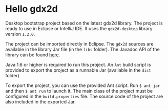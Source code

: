 # Hello gdx2d

Desktop bootstrap project based on the latest gdx2d library. The project is ready to use in Eclipse or IntelliJ IDE. It uses the `gdx2d-desktop` library version `1.2.0`.

The project can be imported directly in Eclipse. The `gdx2d` sources are available in the library Jar file (in the `libs` folder). The Javadoc API of the library can be found [here](https://hevs-isi.github.io/gdx2d/javadoc/).

Java 1.6 or higher is required to run this project. An `Ant` build script is provided to export the project as a runnable Jar (available in the `dist` folder).

To export the project, you can use the provided Ant script. Run `$ ant jar` and then `$ ant run` to launch it. The main class of the project must be configured in the `build.properties` file. The source code of the project are also included in the exported Jar.
